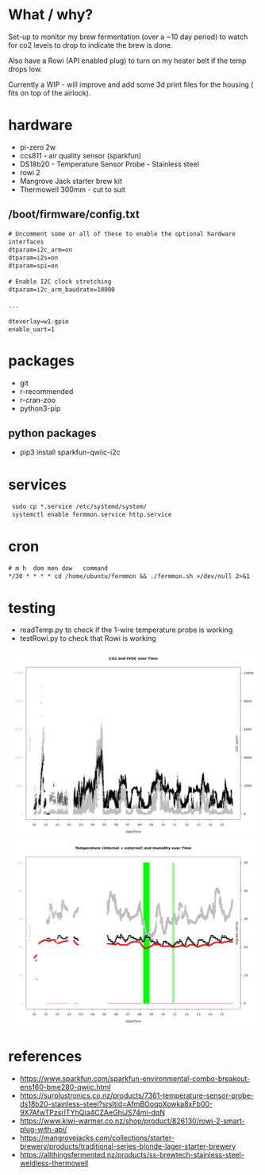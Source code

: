 # What / why?

Set-up to monitor my brew fermentation (over a ~10 day period) to watch for co2 levels to drop to indicate the brew is done.

Also have a Rowi (API enabled plug) to turn on my heater belt if the temp drops low.

Currently a WIP - will improve and add some 3d print files for the housing ( fits on top of the airlock).

# hardware

* pi-zero 2w
* ccs811 - air quality sensor (sparkfun)
* DS18b20 - Temperature Sensor Probe - Stainless steel
* rowi 2
* Mangrove Jack starter brew kit
* Thermowell 300mm - cut to suit

## /boot/firmware/config.txt

```
# Uncomment some or all of these to enable the optional hardware interfaces
dtparam=i2c_arm=on
dtparam=i2s=on
dtparam=spi=on

# Enable I2C clock stretching
dtparam=i2c_arm_baudrate=10000

...

dtoverlay=w1-gpio
enable_uart=1
```


# packages

- git 
- r-recommended
- r-cran-zoo
- python3-pip

## python packages

- pip3 install sparkfun-qwiic-i2c

# services
```
 sudo cp *.service /etc/systemd/system/
 systemctl enable fermmon.service http.service 
```

# cron
```
# m h  dom mon dow   command
*/30 * * * * cd /home/ubuntu/fermmon && ./fermmon.sh >/dev/null 2>&1
```

# testing
* readTemp.py to check if the 1-wire temperature probe is working
* testRowi.py to check that Rowi is working


![Co2 and tVOC text](fermmon_co2.png)
![Int/Ext Temp and Humidity](fermmon_temp.png)

# references

* https://www.sparkfun.com/sparkfun-environmental-combo-breakout-ens160-bme280-qwiic.html
* https://surplustronics.co.nz/products/7361-temperature-sensor-probe-ds18b20-stainless-steel?srsltid=AfmBOoqpXowka8xFb00-9X7AfwTPzsrlTYhQia4CZAeGhiJS74ml-dqN
* https://www.kiwi-warmer.co.nz/shop/product/826130/rowi-2-smart-plug-with-api/
* https://mangrovejacks.com/collections/starter-brewery/products/traditional-series-blonde-lager-starter-brewery
* https://allthingsfermented.nz/products/ss-brewtech-stainless-steel-weldless-thermowell
